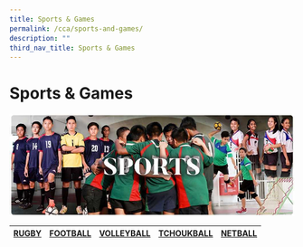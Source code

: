 ```yaml
---
title: Sports & Games
permalink: /cca/sports-and-games/
description: ""
third_nav_title: Sports & Games
---
```

# **Sports & Games**

![](/images/RESIZED%20Banner_CCA_SPORTS.jpg)

| [RUGBY](/cca/sports-and-games/rugby) | [FOOTBALL](/cca/sports-and-games/football) | [VOLLEYBALL](/cca/sports-and-games/volleyball)| [TCHOUKBALL](//cca/sports-and-games/tchoukball) |[NETBALL](//cca/sports-and-games/netball) |
| --- | --- | --- | --- |--- |
